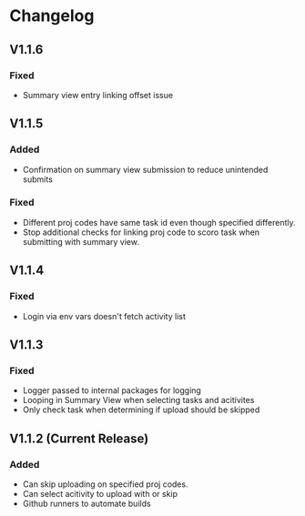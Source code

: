 # Changelog

## V1.1.6

### Fixed
- Summary view entry linking offset issue

## V1.1.5

### Added
- Confirmation on summary view submission to reduce unintended submits

### Fixed
- Different proj codes have same task id even though specified differently.
- Stop additional checks for linking proj code to scoro task when submitting with summary view.


## V1.1.4

### Fixed
- Login via env vars doesn't fetch activity list

## V1.1.3 

### Fixed 
- Logger passed to internal packages for logging
- Looping in Summary View when selecting tasks and acitivites
- Only check task when determining if upload should be skipped

## V1.1.2 (Current Release)

### Added
- Can skip uploading on specified proj codes. 
- Can select acitivity to upload with or skip
- Github runners to automate builds
